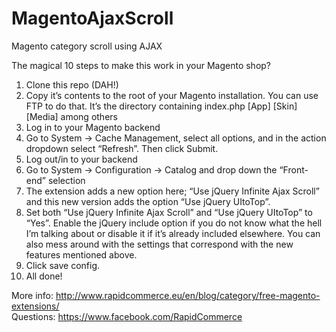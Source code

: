# MagentoAjaxScroll
Magento category scroll using AJAX

The magical 10 steps to make this work in your Magento shop?  
1. Clone this repo (DAH!)  
2. Copy it’s contents to the root of your Magento installation. You can use FTP to do that. It’s the directory containing index.php [App] [Skin] [Media] among others  
3. Log in to your Magento backend  
4. Go to System -> Cache Management, select all options, and in the action dropdown select “Refresh”. Then click Submit.  
5. Log out/in to your backend  
6. Go to System -> Configuration -> Catalog and drop down the “Front-end” selection  
7. The extension adds a new option here; “Use jQuery Infinite Ajax Scroll” and this new version adds the option “Use jQuery UItoTop”.  
8. Set both “Use jQuery Infinite Ajax Scroll” and “Use jQuery UItoTop” to “Yes”. Enable the jQuery include option if you do not know what the hell I’m talking about or disable it if it’s already included elsewhere. You can also mess around with the settings that correspond with the new features mentioned above.  
9. Click save config.  
10. All done!  
  
More info: http://www.rapidcommerce.eu/en/blog/category/free-magento-extensions/  
Questions: https://www.facebook.com/RapidCommerce
